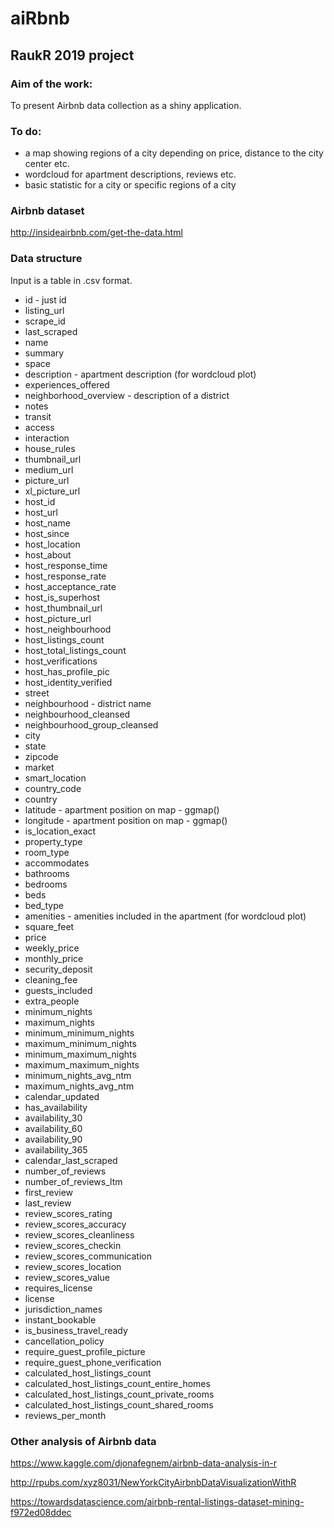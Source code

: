 # aiRbnb
## RaukR 2019 project

### Aim of the work:

To present Airbnb data collection as a shiny application.

### To do:
+ a map showing regions of a city depending on price, distance to the city center etc. 
+ wordcloud for apartment descriptions, reviews etc.
+ basic statistic for a city or specific regions of a city

### Airbnb dataset
http://insideairbnb.com/get-the-data.html

### Data structure

Input is a table in .csv format.

+ id - just id                                        
+ listing_url                                 
+ scrape_id                              
+ last_scraped                               
+ name                                      
+ summary                                    
+ space                                       
+ description - apartment description (for wordcloud plot)                                
+ experiences_offered                       
+ neighborhood_overview - description of a district                  
+ notes                                     
+ transit                                    
+ access                                    
+ interaction                             
+ house_rules                               
+ thumbnail_url                             
+ medium_url                          
+ picture_url                                
+ xl_picture_url                            
+ host_id                                   
+ host_url                                   
+ host_name                                 
+ host_since                              
+ host_location                            
+ host_about                              
+ host_response_time                       
+ host_response_rate                       
+ host_acceptance_rate                      
+ host_is_superhost                        
+ host_thumbnail_url                        
+ host_picture_url                         
+ host_neighbourhood                       
+ host_listings_count                       
+ host_total_listings_count                 
+ host_verifications                    
+ host_has_profile_pic                   
+ host_identity_verified                    
+ street                           
+ neighbourhood - district name                        
+ neighbourhood_cleansed              
+ neighbourhood_group_cleansed             
+ city                                       
+ state                                       
+ zipcode                                     
+ market                                     
+ smart_location                              
+ country_code                               
+ country                                    
+ latitude - apartment position on map - ggmap()                                 
+ longitude - apartment position on map - ggmap()                             
+ is_location_exact                           
+ property_type                              
+ room_type                                  
+ accommodates                               
+ bathrooms                                   
+ bedrooms                                    
+ beds                                       
+ bed_type                                   
+ amenities - amenities included in the apartment (for wordcloud plot)                              
+ square_feet                                 
+ price                                  
+ weekly_price                               
+ monthly_price                               
+ security_deposit                            
+ cleaning_fee                               
+ guests_included                             
+ extra_people                               
+ minimum_nights                              
+ maximum_nights                              
+ minimum_minimum_nights                      
+ maximum_minimum_nights                      
+ minimum_maximum_nights                      
+ maximum_maximum_nights                      
+ minimum_nights_avg_ntm                      
+ maximum_nights_avg_ntm                   
+ calendar_updated                           
+ has_availability                          
+ availability_30                            
+ availability_60                             
+ availability_90                            
+ availability_365                            
+ calendar_last_scraped                     
+ number_of_reviews                         
+ number_of_reviews_ltm                     
+ first_review                              
+ last_review                              
+ review_scores_rating                  
+ review_scores_accuracy                     
+ review_scores_cleanliness                  
+ review_scores_checkin                  
+ review_scores_communication              
+ review_scores_location                  
+ review_scores_value                      
+ requires_license                           
+ license                                    
+ jurisdiction_names                         
+ instant_bookable                           
+ is_business_travel_ready                    
+ cancellation_policy                    
+ require_guest_profile_picture             
+ require_guest_phone_verification           
+ calculated_host_listings_count            
+ calculated_host_listings_count_entire_homes
+ calculated_host_listings_count_private_rooms
+ calculated_host_listings_count_shared_rooms
+ reviews_per_month

### Other analysis of Airbnb data

https://www.kaggle.com/djonafegnem/airbnb-data-analysis-in-r

http://rpubs.com/xyz8031/NewYorkCityAirbnbDataVisualizationWithR

https://towardsdatascience.com/airbnb-rental-listings-dataset-mining-f972ed08ddec


